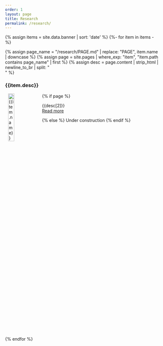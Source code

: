 ```yaml
---
order: 1
layout: page
title: Research
permalink: /research/
---
```


{% assign items = site.data.banner | sort: 'date' %}
{%- for item in items -%}

{% assign page_name = "/research/PAGE.md" | replace: "PAGE", item.name | downcase %}
{% assign page = site.pages | where_exp: "item", "item.path contains page_name" | first %}
{% assign desc = page.content | strip_html | newline_to_br | split: "<br />" %}

<h3>{{item.desc}}</h3>

<div>
<img src="{{baseurl}}{{item.src}}" alt="{{item.name}}" width="20%" align="left" hspace="2%"/>

{% if page %}
<p>
{{desc[2]}}
<br />
<a href="{{page.url}}">Read more</a>
</p>
{% else %}
Under construction
{% endif %}

<div>
<div style="clear: both"></div>

{% endfor %}

